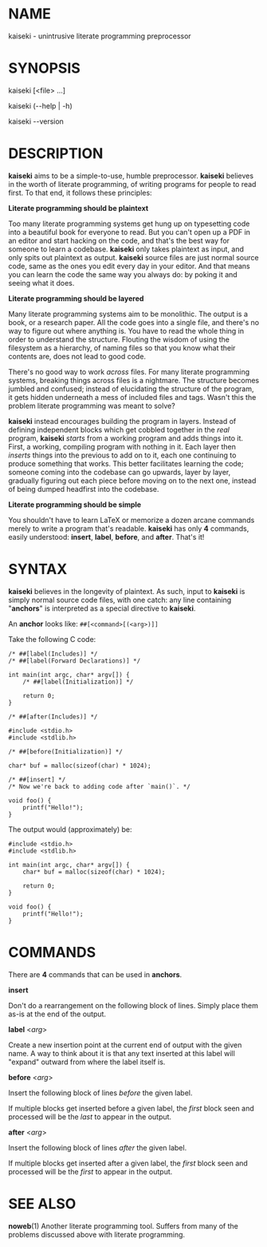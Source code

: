 # NAME

kaiseki - unintrusive literate programming preprocessor

# SYNOPSIS

kaiseki [\<file\> ...]

kaiseki (--help | -h)

kaiseki --version

# DESCRIPTION

**kaiseki** aims to be a simple-to-use, humble preprocessor. **kaiseki**
believes in the worth of literate programming, of writing programs for
people to read first. To that end, it follows these principles:

**Literate programming should be plaintext**

Too many literate programming systems get hung up on typesetting code into
a beautiful book for everyone to read. But you can't open up a PDF in an
editor and start hacking on the code, and that's the best way for someone
to learn a codebase. **kaiseki** only takes plaintext as input, and only
spits out plaintext as output. **kaiseki** source files are just normal
source code, same as the ones you edit every day in your editor. And that
means you can learn the code the same way you always do: by poking it and
seeing what it does.

**Literate programming should be layered**

Many literate programming systems aim to be monolithic. The output is a book,
or a research paper. All the code goes into a single file, and there's no
way to figure out where anything is. You have to read the whole thing in order
to understand the structure. Flouting the wisdom of using the filesystem
as a hierarchy, of naming files so that you know what their contents are,
does not lead to good code. 

There's no good way to work *across* files. For many literate programming
systems, breaking things across files is a nightmare. The structure becomes
jumbled and confused; instead of elucidating the structure of the program,
it gets hidden underneath a mess of included files and tags. Wasn't this
the problem literate programming was meant to solve?

**kaiseki** instead encourages building the program in layers. Instead of
defining independent blocks which get cobbled together in the *real*
program, **kaiseki** *starts* from a working program and adds things into
it. First, a working, compiling program with nothing in it. Each layer
then *inserts* things into the previous to add on to it, each one continuing
to produce something that works. This better facilitates learning the code;
someone coming into the codebase can go upwards, layer by layer, gradually
figuring out each piece before moving on to the next one, instead of
being dumped headfirst into the codebase.

**Literate programming should be simple**

You shouldn't have to learn LaTeX or memorize a dozen arcane commands merely
to write a program that's readable. **kaiseki** has only **4** commands,
easily understood: **insert**, **label**, **before**, and **after**. That's
it!

# SYNTAX

**kaiseki** believes in the longevity of plaintext. As such, input to **kaiseki**
is simply normal source code files, with one catch: any line containing
"**anchors**" is interpreted as a special directive to **kaiseki**.

An **anchor** looks like: `##[<command>[(<arg>)]]`

Take the following C code:

```
/* ##[label(Includes)] */
/* ##[label(Forward Declarations)] */

int main(int argc, char* argv[]) {
    /* ##[label(Initialization)] */

    return 0;
}

/* ##[after(Includes)] */

#include <stdio.h>
#include <stdlib.h>

/* ##[before(Initialization)] */

char* buf = malloc(sizeof(char) * 1024);

/* ##[insert] */
/* Now we're back to adding code after `main()`. */

void foo() {
    printf("Hello!");
}

```

The output would (approximately) be:

```
#include <stdio.h>
#include <stdlib.h>

int main(int argc, char* argv[]) {
    char* buf = malloc(sizeof(char) * 1024);

    return 0;
}

void foo() {
    printf("Hello!");
}
```

# COMMANDS

There are **4** commands that can be used in **anchors**.

**insert**

Don't do a rearrangement on the following block of lines. Simply
place them as-is at the end of the output.

**label** <*arg*>

Create a new insertion point at the current end of output with the
given name. A way to think about it is that any text inserted at
this label will "expand" outward from where the label itself is.

**before** <*arg*>

Insert the following block of lines *before* the given label.

If multiple blocks get inserted before a given label, the *first*
block seen and processed will be the *last* to appear in the output.

**after** <*arg*>

Insert the following block of lines *after* the given label.

If multiple blocks get inserted after a given label, the *first*
block seen and processed will be the *first* to appear in the output.

# SEE ALSO

**noweb**(1)
Another literate programming tool. Suffers from many of the problems
discussed above with literate programming.
